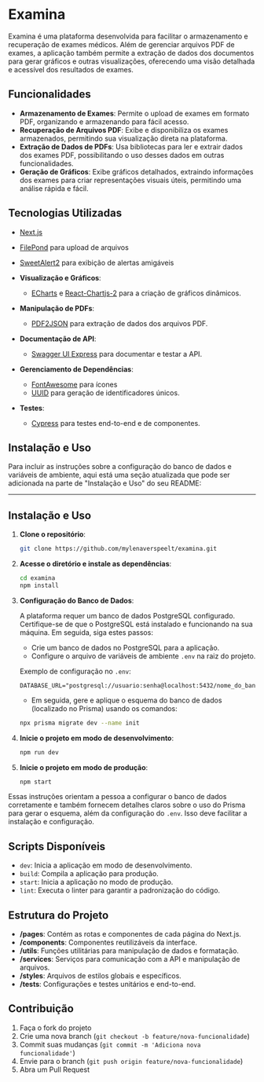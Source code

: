 # Examina

Examina é uma plataforma desenvolvida para facilitar o armazenamento e recuperação de exames médicos. Além de gerenciar arquivos PDF de exames, a aplicação também permite a extração de dados dos documentos para gerar gráficos e outras visualizações, oferecendo uma visão detalhada e acessível dos resultados de exames.

## Funcionalidades

- **Armazenamento de Exames**: Permite o upload de exames em formato PDF, organizando e armazenando para fácil acesso.
- **Recuperação de Arquivos PDF**: Exibe e disponibiliza os exames armazenados, permitindo sua visualização direta na plataforma.
- **Extração de Dados de PDFs**: Usa bibliotecas para ler e extrair dados dos exames PDF, possibilitando o uso desses dados em outras funcionalidades.
- **Geração de Gráficos**: Exibe gráficos detalhados, extraindo informações dos exames para criar representações visuais úteis, permitindo uma análise rápida e fácil.

## Tecnologias Utilizadas
  - [Next.js](https://nextjs.org/)
  - [FilePond](https://pqina.nl/filepond/) para upload de arquivos
  - [SweetAlert2](https://sweetalert2.github.io/) para exibição de alertas amigáveis

- **Visualização e Gráficos**: 
  - [ECharts](https://echarts.apache.org/) e [React-Chartjs-2](https://react-chartjs-2.js.org/) para a criação de gráficos dinâmicos.

- **Manipulação de PDFs**:
  - [PDF2JSON](https://github.com/modesty/pdf2json) para extração de dados dos arquivos PDF.

- **Documentação de API**:
  - [Swagger UI Express](https://www.npmjs.com/package/swagger-ui-express) para documentar e testar a API.

- **Gerenciamento de Dependências**:
  - [FontAwesome](https://fontawesome.com/) para ícones
  - [UUID](https://www.npmjs.com/package/uuid) para geração de identificadores únicos.

- **Testes**:
  - [Cypress](https://www.cypress.io/) para testes end-to-end e de componentes.
  
## Instalação e Uso

Para incluir as instruções sobre a configuração do banco de dados e variáveis de ambiente, aqui está uma seção atualizada que pode ser adicionada na parte de "Instalação e Uso" do seu README:

---

## Instalação e Uso

1. **Clone o repositório**:
   ```bash
   git clone https://github.com/mylenaverspeelt/examina.git
   ```

2. **Acesse o diretório e instale as dependências**:
   ```bash
   cd examina
   npm install
   ```

3. **Configuração do Banco de Dados**:

   A plataforma requer um banco de dados PostgreSQL configurado. Certifique-se de que o PostgreSQL está instalado e funcionando na sua máquina. Em seguida, siga estes passos:

   - Crie um banco de dados no PostgreSQL para a aplicação.
   - Configure o arquivo de variáveis de ambiente `.env` na raiz do projeto. 

   Exemplo de configuração no `.env`:
   ```plaintext
   DATABASE_URL="postgresql://usuario:senha@localhost:5432/nome_do_banco"
   ```

   - Em seguida, gere e aplique o esquema do banco de dados (localizado no Prisma) usando os comandos:

   ```bash
   npx prisma migrate dev --name init
   ```

4. **Inicie o projeto em modo de desenvolvimento**:
   ```bash
   npm run dev
   ```

5. **Inicie o projeto em modo de produção**:
   ```bash
   npm start
   ```

Essas instruções orientam a pessoa a configurar o banco de dados corretamente e também fornecem detalhes claros sobre o uso do Prisma para gerar o esquema, além da configuração do `.env`. Isso deve facilitar a instalação e configuração.
## Scripts Disponíveis

- `dev`: Inicia a aplicação em modo de desenvolvimento.
- `build`: Compila a aplicação para produção.
- `start`: Inicia a aplicação no modo de produção.
- `lint`: Executa o linter para garantir a padronização do código.

## Estrutura do Projeto

- **/pages**: Contém as rotas e componentes de cada página do Next.js.
- **/components**: Componentes reutilizáveis da interface.
- **/utils**: Funções utilitárias para manipulação de dados e formatação.
- **/services**: Serviços para comunicação com a API e manipulação de arquivos.
- **/styles**: Arquivos de estilos globais e específicos.
- **/tests**: Configurações e testes unitários e end-to-end.

## Contribuição

1. Faça o fork do projeto
2. Crie uma nova branch (`git checkout -b feature/nova-funcionalidade`)
3. Commit suas mudanças (`git commit -m 'Adiciona nova funcionalidade'`)
4. Envie para o branch (`git push origin feature/nova-funcionalidade`)
5. Abra um Pull Request
